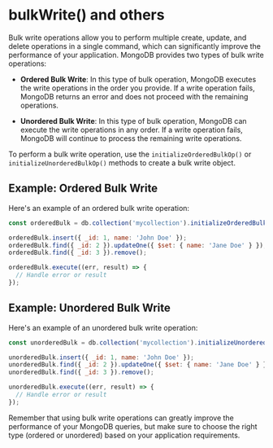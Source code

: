 # bulkWrite() and others

Bulk write operations allow you to perform multiple create, update, and delete operations in a single command, which can significantly improve the performance of your application. MongoDB provides two types of bulk write operations:

- **Ordered Bulk Write**: In this type of bulk operation, MongoDB executes the write operations in the order you provide. If a write operation fails, MongoDB returns an error and does not proceed with the remaining operations.

- **Unordered Bulk Write**: In this type of bulk operation, MongoDB can execute the write operations in any order. If a write operation fails, MongoDB will continue to process the remaining write operations.

To perform a bulk write operation, use the `initializeOrderedBulkOp()` or `initializeUnorderedBulkOp()` methods to create a bulk write object.

## Example: Ordered Bulk Write

Here's an example of an ordered bulk write operation:

```javascript
const orderedBulk = db.collection('mycollection').initializeOrderedBulkOp();

orderedBulk.insert({ _id: 1, name: 'John Doe' });
orderedBulk.find({ _id: 2 }).updateOne({ $set: { name: 'Jane Doe' } });
orderedBulk.find({ _id: 3 }).remove();

orderedBulk.execute((err, result) => {
  // Handle error or result
});
```

## Example: Unordered Bulk Write

Here's an example of an unordered bulk write operation:

```javascript
const unorderedBulk = db.collection('mycollection').initializeUnorderedBulkOp();

unorderedBulk.insert({ _id: 1, name: 'John Doe' });
unorderedBulk.find({ _id: 2 }).updateOne({ $set: { name: 'Jane Doe' } });
unorderedBulk.find({ _id: 3 }).remove();

unorderedBulk.execute((err, result) => {
  // Handle error or result
});
```

Remember that using bulk write operations can greatly improve the performance of your MongoDB queries, but make sure to choose the right type (ordered or unordered) based on your application requirements.